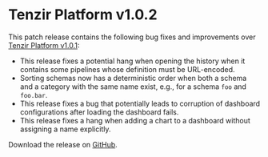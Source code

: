 # Tenzir Platform v1.0.2

This patch release contains the following bug fixes and improvements over [Tenzir Platform v1.0.1](https://github.com/tenzir/platform/releases/tag/v1.0.1):

* This release fixes a potential hang when opening the history when it contains some pipelines whose definition must be URL-encoded.
* Sorting schemas now has a deterministic order when both a schema and a category with the same name exist, e.g., for a schema `foo` and `foo.bar`.
* This release fixes a bug that potentially leads to corruption of dashboard configurations after loading the dashboard fails.
* This release fixes a hang when adding a chart to a dashboard without assigning a name explicitly.

Download the release on [GitHub](https://github.com/tenzir/platform/releases/tag/v1.0.2).